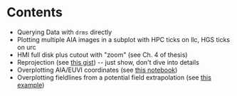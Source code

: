 # Contents

* Querying Data with `drms` directly
* Plotting multiple AIA images in a subplot with HPC ticks on llc, HGS ticks on urc
* HMI full disk plus cutout with "zoom" (see Ch. 4 of thesis)
* Reprojection (see [this gist](https://gist.github.com/Cadair/5742d3f3f1d6e33c71510ede6426d6ed)) -- just show, don't dive into details
* Overplotting AIA/EUVI coordinates (see [this notebook](https://github.com/sunpy/tutorial-notebooks/blob/master/2019_spd/sunpy-1.0-spd2019-coordinates.ipynb))
* Overplotting fieldlines from a potential field extrapolation (see [this example]())
